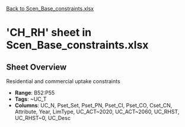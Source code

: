 [Back to Scen_Base_constraints.xlsx](README.md)

# 'CH_RH' sheet in Scen_Base_constraints.xlsx

## Sheet Overview

Residential and commercial uptake constraints

- **Range**: B52:P55
- **Tags**: ~UC_T
- **Columns**: UC_N, Pset_Set, Pset_PN, Pset_CI, Pset_CO, Cset_CN, Attribute, Year, LimType, UC_ACT~2020, UC_ACT~2060, UC_RHST, UC_RHST~0, UC_Desc

